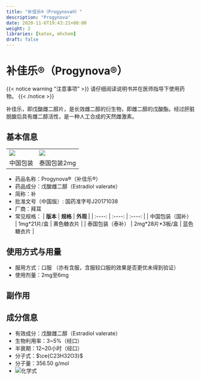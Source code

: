 ```yaml
---
title: "补佳乐®（Progynova®）"
description: "Progynova"
date: 2020-11-6T19:43:21+08:00
weight: 2
libraries: [katex, mhchem]
draft: false
---
```

# 补佳乐®（Progynova®）

{{< notice warning "注意事项" >}}
请仔细阅读说明书并在医师指导下使用药物。
{{< /notice >}}

补佳乐，即戊酸雌二醇片，是长效雌二醇的衍生物，即雌二醇的戊酸酯。经过肝脏脱酸后具有雌二醇活性，是一种人工合成的天然雌激素。

## 基本信息

<table><tr>
<td><img src="/images/Progynova.jpg"/></td>
<td><img src="/images/Progynova-th.png"/></td>
</tr><tr>
<td align="center">中国包装</td>
<td align="center">泰国包装2mg</td>
</tr></table>

- 药品名称：Progynova®（补佳乐®）
- 药品成分：戊酸雌二醇（Estradiol valerate）
- 简称：补
- 批准文号（中国版）: 国药准字号J20171038
- 厂商：拜耳
- 常见规格：
| **版本** | **规格** |  **外观** |
| :----: | :----: | :----: |
| 中国包装（国补） | 1mg*21片/盒 | 黄色糖衣片  |
| 泰国包装（泰补） | 2mg\*28片\*3板/盒 |  蓝色糖衣片  |


## 使用方式与用量
- 服用方式：口服
  （亦有含服，含服较口服的效果是否更优未得到验证）
- 使用剂量：2mg至6mg

## 副作用



## 成分信息
- 有效成分：戊酸雌二醇（Estradiol valerate）
- 生物利用率：3~5%（经口）
- 半衰期：12~20小时（经口）
- 分子式：$\ce{C23H32O3}$
- 分子量：356.50 g/mol
- ![化学式](/images/Estradiol_valerate.svg)
